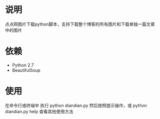说明
====
点点网图片下载python脚本，支持下载整个博客的所有图片和下载单独一篇文章中的图片

依赖
====
* Python 2.7
* BeautifulSoup

使用
====
在命令行或终端中 执行 python diandian.py 然后按照提示操作，或 python diandian.py help 查看其他使用方法